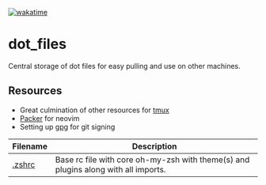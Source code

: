 [![wakatime](https://wakatime.com/badge/github/RemoteRabbit/dot_files.svg)](https://wakatime.com/badge/github/RemoteRabbit/dot_files)

# dot_files
Central storage of dot files for easy pulling and use on other machines.

## Resources
- Great culmination of other resources for [tmux](https://github.com/rothgar/awesome-tmux#plugins)
- [Packer](https://github.com/wbthomason/packer.nvim) for neovim
- Setting up [gpg](https://gist.github.com/ankurk91/c4f0e23d76ef868b139f3c28bde057fc) for git signing

| Filename | Description |
| --------------- | --------------- |
| [.zshrc](.zshrc) | Base rc file with core oh-my-zsh with theme(s) and plugins along with all imports. |
